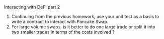 Interacting with DeFi part 2
1. Continuing from the previous homework, use your unit test as a basis
to write a contract to interact with Pancake Swap.
2. For large volume swaps, is it better to do one large trade or split it
into two smaller trades in terms of the costs involved ?
